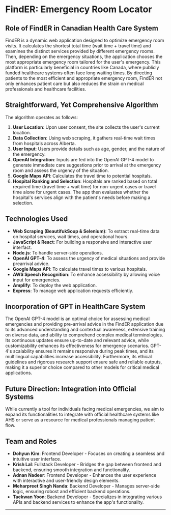 # FindER: Emergency Room Locator

## Role of FindER in Canadian Health Care System

FindER is a dynamic web application designed to optimize emergency room visits. It calculates the shortest total time (wait time + travel time) and examines the distinct services provided by different emergency rooms. Then, depending on the emergency situations, the application chooses the most appropriate emergency room tailored for the user's emergency. This platform is particularly beneficial in countries like Canada, where publicly funded healthcare systems often face long waiting times. By directing patients to the most efficient and appropriate emergency room, FindER not only enhances patient care but also reduces the strain on medical professionals and healthcare facilities.

## Straightforward, Yet Comprehensive Algorithm

The algorithm operates as follows:

1. **User Location**: Upon user consent, the site collects the user's current location.
2. **Data Collection**: Using web scraping, it gathers real-time wait times from hospitals across Alberta.
3. **User Input**: Users provide details such as age, gender, and the nature of the emergency.
4. **OpenAI Integration**: Inputs are fed into the OpenAI GPT-4 model to generate immediate care suggestions prior to arrival at the emergency room and assess the urgency of the situation.
5. **Google Maps API**: Calculates the travel time to potential hospitals.
6. **Hospital Ranking and Selection**: Hospitals are ranked based on total required time (travel time + wait time) for non-urgent cases or travel time alone for urgent cases. The app then evaluates whether the hospital's services align with the patient's needs before making a selection.

## Technologies Used

- **Web Scraping (BeautifukSoup & Selenium)**: To extract real-time data on hospital services, wait times, and operational hours.
- **JavaScript & React**: For building a responsive and interactive user interfact.
- **Node.js**: To handle server-side operations.
- **OpenAI GPT-4**: To assess the urgency of medical situations and provide prearrival advice.
- **Google Maps API**: To calculate travel times to various hospitals.
- **AWS Speech Recognition**: To enhance accessibility by allowing voice input for emergencies.
- **Amplify**: To deploy the web application.
- **Express**: To manage web application requests efficiently.

## Incorporation of GPT in HealthCare System

The OpenAI GPT-4 model is an optimal choice for assessing medical emergencies and providing pre-arrival advice in the FindER application due to its advanced understanding and contextual awareness, extensive training on diverse data, and ability to comprehend complex medical terminologies. Its continuous updates ensure up-to-date and relevant advice, while customizability enhances its effectiveness for emergency scenarios. GPT-4's scalability ensures it remains responsive during peak times, and its multilingual capabilities increase accessibility. Furthermore, its ethical guidelines and rigorous research support ensure safe and reliable outputs, making it a superior choice compared to other models for critical medical applications.

## Future Direction: Integration into Official Systems

While currently a tool for individuals facing medical emergencies, we aim to expand its functionalities to integrate with official healthcare systems like AHS or serve as a resource for medical professionals managing patient flow.

## Team and Roles

- **Dohyun Kim**: Frontend Developer - Focuses on creating a seamless and intuitive user interface.
- **Krish Lal**: Fullstack Developer - Bridges the gap between frontend and backend, ensuring smooth integration and functionality.
- **Adnan Nadeer**: Frontend Developer - Enhances the user experience with interactive and user-friendly design elements.
- **Meharpreet Singh Nanda**: Backend Developer - Manages server-side logic, ensuring robost and efficient backend operations.
- **Taekwan Yoon**: Backend Developer - Specializes in integrating various APIs and backend services to enhance the app's functionality.

---

##

